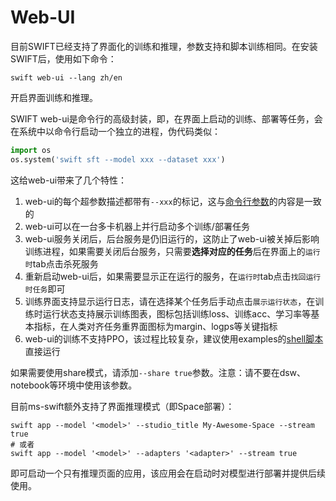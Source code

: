 # Web-UI

目前SWIFT已经支持了界面化的训练和推理，参数支持和脚本训练相同。在安装SWIFT后，使用如下命令：

```shell
swift web-ui --lang zh/en
```

开启界面训练和推理。

SWIFT web-ui是命令行的高级封装，即，在界面上启动的训练、部署等任务，会在系统中以命令行启动一个独立的进程，伪代码类似：
```python
import os
os.system('swift sft --model xxx --dataset xxx')
```

这给web-ui带来了几个特性：
1. web-ui的每个超参数描述都带有`--xxx`的标记，这与[命令行参数](../Instruction/命令行参数.md)的内容是一致的
2. web-ui可以在一台多卡机器上并行启动多个训练/部署任务
3. web-ui服务关闭后，后台服务是仍旧运行的，这防止了web-ui被关掉后影响训练进程，如果需要关闭后台服务，只需要**选择对应的任务**后在界面上的`运行时`tab点击杀死服务
4. 重新启动web-ui后，如果需要显示正在运行的服务，在`运行时`tab点击`找回运行时任务`即可
5. 训练界面支持显示运行日志，请在选择某个任务后手动点击`展示运行状态`，在训练时运行状态支持展示训练图表，图标包括训练loss、训练acc、学习率等基本指标，在人类对齐任务重界面图标为margin、logps等关键指标
6. web-ui的训练不支持PPO，该过程比较复杂，建议使用examples的[shell脚本](../../../examples/train/rlhf/ppo.sh)直接运行

如果需要使用share模式，请添加`--share true`参数。注意：请不要在dsw、notebook等环境中使用该参数。

目前ms-swift额外支持了界面推理模式（即Space部署）：

```shell
swift app --model '<model>' --studio_title My-Awesome-Space --stream true
# 或者
swift app --model '<model>' --adapters '<adapter>' --stream true
```
即可启动一个只有推理页面的应用，该应用会在启动时对模型进行部署并提供后续使用。
